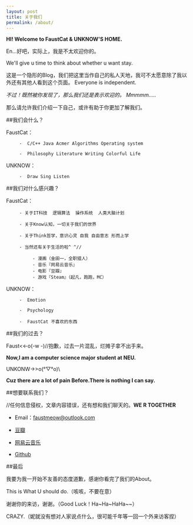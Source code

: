 ```yaml
---
layout: post
title: 关于我们
permalink: /about/
---
```

**HI!  Welcome to FaustCat & UNKNOW'S HOME.**


En...好吧，实际上，我是不太欢迎你的。

We'll give u time to think about whether u want stay.

这是一个隐形的Blog，我们把这里当作自己的私人天地，我可不太愿意除了我以外还有其他人看到这个页面。
Everyone is independent.

*不过！既然被你发现了，那么我们还是表示欢迎的。*
*Mmmmm.....*

那么请允许我们介绍一下自己，或许有助于你更加了解我们。

##我们会什么？

FaustCat：

         -  C/C++ Java Acmer Algorithms Operating system
         
         -  Philosophy Literature Writing Colorful Life
         
UNKNOW：

         -  Draw Sing Listen
         

##我们对什么感兴趣？

FaustCat：

         - 关于IT科技  逻辑算法  操作系统  人类大脑计划
         
         - 关于Know认知，一切关于我们的世界
         
         - 关于Think哲学，意识心灵 自我 自由意志 形而上学
         
         - 当然还有关于生活的啦^ ^//
         
              - 漫画（金田一，全职猎人）
              - 音乐『网易云音乐』
              - 电影『豆瓣』
              - 游戏『Steam』（起凡，跑跑，MC）
              
UNKNOW：

         -  Emotion 

         -  Psychology
         
         -  FaustCat 不喜欢的东西


##我们的过去？

Faust<<-o(-w -)//抱歉，过去一片混乱，烂摊子拿不出手来。

**Now,I am a computer science major student at NEU.**

UNKONW->>o(°▽°o)\\

**Cuz there are a lot of pain Before.There is nothing I can say.**

##想要联系我们？

//任何信息侵权，文章内容错误，还有想和我们聊天的。**WE R TOGETHER**

* Email：faustmeow@outlook.com

* [豆瓣](http://www.douban.com/people/101230073/) 

* [网易云音乐](http://music.163.com/#/user/home?id=53622992)

* [Github](https://github.com/unkonw)

##最后

我要为我一开始不友善的态度道歉，感谢你看完了我们的About。

This is What U should do.（咳咳，不要在意）

谢谢你的来访，谢谢。（Good Luck！Ha~Ha~HaHa~~）

CRAZY.（妮就没有想对人家说点什么，很可能千年等一回一个外来访客捏）
